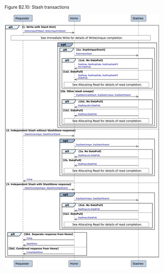 Figure B2.10: Stash transactions

![Image](page_82/image_000000_c394df5b2e525012217f629e9aa4a86dcf85af1fb17a4b1cd97feda903e1143a.png)